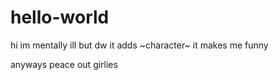 # hello-world

hi im mentally ill but dw it adds ~character~
it makes me funny

anyways peace out girlies
